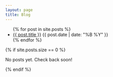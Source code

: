 ```yaml
---
layout: page
title: Blog
---
```



<ul class="post-list">
{% for post in site.posts %}
  <li>
    <a href="{{ post.url | relative_url }}" class="post-title-link">{{ post.title }}</a>
    <span class="post-meta">{{ post.date | date: "%B %Y" }}</span>
  </li>
{% endfor %}
</ul>

{% if site.posts.size == 0 %}
<p>No posts yet. Check back soon!</p>
{% endif %}